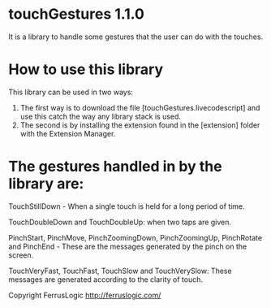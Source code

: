 # touchGestures 1.1.0
It is a library to handle some gestures that the user can do with the touches.

# How to use this library
This library can be used in two ways:
1. The first way is to download the file [touchGestures.livecodescript] and use this catch the way any library stack is used.
2. The second is by installing the extension found in the [extension] folder with the Extension Manager.

# The gestures handled in by the library are:

TouchStillDown - When a single touch is held for a long period of time.

TouchDoubleDown and TouchDoubleUp: when two taps are given.

PinchStart, PinchMove, PinchZoomingDown, PinchZoomingUp, PinchRotate and PinchEnd - These are the messages generated by the pinch on the screen.

TouchVeryFast, TouchFast, TouchSlow and TouchVerySlow: These messages are generated according to the clarity of touch.

Copyright FerrusLogic http://ferruslogic.com/
